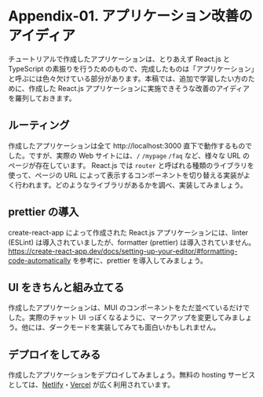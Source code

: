 # Appendix-01. アプリケーション改善のアイディア

チュートリアルで作成したアプリケーションは、とりあえず React.js と TypeScript の素振りを行うためのもので、完成したものは「アプリケーション」と呼ぶには色々欠けている部分があります。本稿では、追加で学習したい方のために、作成した React.js アプリケーションに実施できそうな改善のアイディアを羅列しておきます。

## ルーティング

作成したアプリケーションは全て http://localhost:3000 直下で動作するものでした。ですが、実際の Web サイトには、`/` `/mypage` `/faq` など、様々な URL のページが存在しています。
React.js では `router` と呼ばれる種類のライブラリを使って、ページの URL によって表示するコンポーネントを切り替える実装がよく行われます。どのようなライブラリがあるかを調べ、実装してみましょう。

## prettier の導入

create-react-app によって作成された React.js アプリケーションには、linter (ESLint) は導入されていましたが、formatter (prettier) は導入されていません。
https://create-react-app.dev/docs/setting-up-your-editor/#formatting-code-automatically を参考に、prettier を導入してみましょう。

## UI をきちんと組み立てる

作成したアプリケーションは、MUI のコンポーネントをただ並べているだけでした。実際のチャット UI っぽくなるように、マークアップを変更してみましょう。他には、ダークモードを実装してみても面白いかもしれません。

## デプロイをしてみる

作成したアプリケーションをデプロイしてみましょう。無料の hosting サービスとしては、[Netlify](https://www.netlify.com/)・[Vercel](https://vercel.com/) が広く利用されています。
